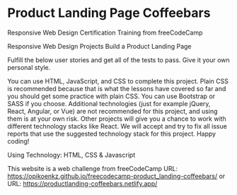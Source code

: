 # Product Landing Page Coffeebars

Responsive Web Design Certification Training from freeCodeCamp

Responsive Web Design Projects Build a Product Landing Page

Fulfill the below user stories and get all of the tests to pass. Give it your own personal style.

You can use HTML, JavaScript, and CSS to complete this project. Plain CSS is recommended because that is what the lessons have covered so far and you should get some practice with plain CSS. You can use Bootstrap or SASS if you choose. Additional technologies (just for example jQuery, React, Angular, or Vue) are not recommended for this project, and using them is at your own risk. Other projects will give you a chance to work with different technology stacks like React. We will accept and try to fix all issue reports that use the suggested technology stack for this project. Happy coding!

Using Technology:
HTML, CSS & Javascript

This website is a web challenge from freeCodeCamp URL: https://opikoenkz.github.io/freecodecamp-product_landing-coffeebars/ or URL: https://productlanding-coffeebars.netlify.app/
